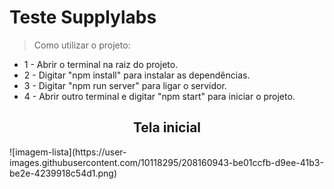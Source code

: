 <h1> Teste Supplylabs </h1>

> Como utilizar o projeto:
* 1 - Abrir o terminal na raiz do projeto.
* 2 - Digitar "npm install" para instalar as dependências.
* 3 - Digitar "npm run server" para ligar o servidor.
* 4 - Abrir outro terminal e digitar "npm start" para iniciar o projeto.

<h2 align="center">Tela inicial</h2>
![imagem-lista](https://user-images.githubusercontent.com/10118295/208160943-be01ccfb-d9ee-41b3-be2e-4239918c54d1.png)
